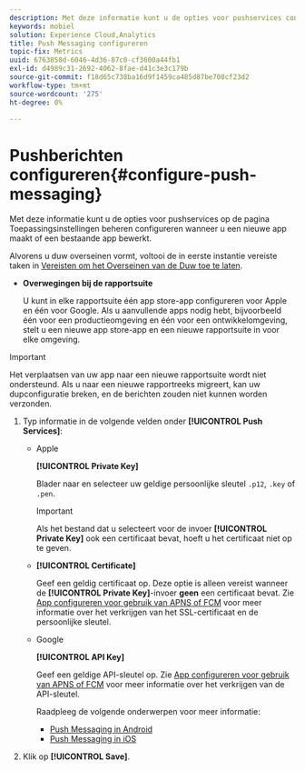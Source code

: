 ```yaml
---
description: Met deze informatie kunt u de opties voor pushservices configureren op de pagina Toepassingsinstellingen beheren terwijl u een nieuwe app maakt of een bestaande app bewerkt.
keywords: mobiel
solution: Experience Cloud,Analytics
title: Push Messaging configureren
topic-fix: Metrics
uuid: 6763858d-6046-4d36-87c0-cf3600a44fb1
exl-id: d4989c31-2692-4062-8fae-d41c3e3c179b
source-git-commit: f18d65c738ba16d9f1459ca485d87be708cf23d2
workflow-type: tm+mt
source-wordcount: '275'
ht-degree: 0%

---
```


# Pushberichten configureren{#configure-push-messaging}

Met deze informatie kunt u de opties voor pushservices op de pagina Toepassingsinstellingen beheren configureren wanneer u een nieuwe app maakt of een bestaande app bewerkt.

Alvorens u duw overseinen vormt, voltooi de in eerste instantie vereiste taken in [Vereisten om het Overseinen van de Duw toe te laten](/help/using/c-manage-app-settings/c-mob-confg-app/configure-push-messaging/prerequisites-push-messaging.md).

* **Overwegingen bij de rapportsuite**

   U kunt in elke rapportsuite één app store-app configureren voor Apple en één voor Google. Als u aanvullende apps nodig hebt, bijvoorbeeld één voor een productieomgeving en één voor een ontwikkelomgeving, stelt u een nieuwe app store-app en een nieuwe rapportsuite in voor elke omgeving.

>[!IMPORTANT]
>
>Het verplaatsen van uw app naar een nieuwe rapportsuite wordt niet ondersteund. Als u naar een nieuwe rapportreeks migreert, kan uw dupconfiguratie breken, en de berichten zouden niet kunnen worden verzonden.

1. Typ informatie in de volgende velden onder **[!UICONTROL Push Services]**:

   * Apple

      **[!UICONTROL Private Key]**

      Blader naar en selecteer uw geldige persoonlijke sleutel `.p12`, `.key` of `.pen`.

      >[!IMPORTANT]
      >Als het bestand dat u selecteert voor de invoer **[!UICONTROL Private Key]** ook een certificaat bevat, hoeft u het certificaat niet op te geven.

   * **[!UICONTROL Certificate]**

      Geef een geldig certificaat op. Deze optie is alleen vereist wanneer de **[!UICONTROL Private Key]**-invoer **geen** een certificaat bevat. Zie [App configureren voor gebruik van APNS of FCM](/help/using/c-manage-app-settings/c-mob-confg-app/configure-push-messaging/configure-app-apns-gcm.md) voor meer informatie over het verkrijgen van het SSL-certificaat en de persoonlijke sleutel.

   * Google

      **[!UICONTROL API Key]**

      Geef een geldige API-sleutel op. Zie [App configureren voor gebruik van APNS of FCM](/help/using/c-manage-app-settings/c-mob-confg-app/configure-push-messaging/configure-app-apns-gcm.md) voor meer informatie over het verkrijgen van de API-sleutel.

      Raadpleeg de volgende onderwerpen voor meer informatie:

      * [Push Messaging in Android](/help/android/messaging-main/push-messaging/push-messaging.md)
      * [Push Messaging in iOS](/help/ios/messaging-main/push-messaging/push-messaging.md)

1. Klik op **[!UICONTROL Save]**.

